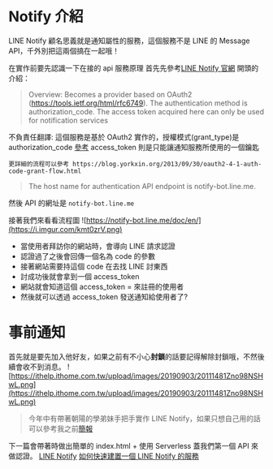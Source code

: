 # Notify 介紹

LINE Notify 顧名思義就是通知屬性的服務，這個服務不是 LINE 的 Message API，千外別把這兩個搞在一起哦！

在實作前要先認識一下在接的 api 服務原理
首先先參考[LINE Notify 官網](https://notify-bot.line.me/doc/en/)
開頭的介紹：

> Overview: Becomes a provider based on OAuth2 (https://tools.ietf.org/html/rfc6749). The authentication method is authorization_code. The access token acquired here can only be used for notification services

不負責任翻譯: 這個服務是基於 OAuth2 實作的，授權模式(grant_type)是 authorization_code [參考](http://www.ruanyifeng.com/blog/2014/05/oauth_2_0.html)
access_token 則是只能讓通知服務所使用的一個鑰匙

```
更詳細的流程可以參考 https://blog.yorkxin.org/2013/09/30/oauth2-4-1-auth-code-grant-flow.html
```

> The host name for authentication API endpoint is notify-bot.line.me.

然後 API 的網址是 `notify-bot.line.me`

接著我們來看看流程圖
![https://notify-bot.line.me/doc/en/](https://i.imgur.com/kmt0zrV.png)

- 當使用者拜訪你的網站時，會導向 LINE 請求認證
- 認證過了之後會回傳一個名為 code 的參數
- 接著網站需要持這個 code 在去找 LINE 討東西
- 討成功後就會拿到一個 access_token
- 網站就會知道這個 access_token = 來註冊的使用者
- 然後就可以透過 access_token 發送通知給使用者了?

# 事前通知

首先就是要先加入他好友，如果之前有不小心**封鎖**的話要記得解除封鎖哦，不然後續會收不到消息。
![https://ithelp.ithome.com.tw/upload/images/20190903/20111481Zno98NSHwL.png](https://ithelp.ithome.com.tw/upload/images/20190903/20111481Zno98NSHwL.png)

> 今年中有帶著朝陽的學弟妹手把手實作 LINE Notify，如果只想自己用的話可以參考我之前[簡報](https://www.slideshare.net/JiaYuLin6/step-by-step-to-use-line-notify-20190527)

下一篇會帶著時做出簡單的 index.html + 使用 Serverless 蓋我們第一個 API 來做認證。
[LINE Notify](https://notify-bot.line.me/zh_TW/)
[如何快速建置一個 LINE Notify 的服務](https://www.evanlin.com/go-line-notify/)
